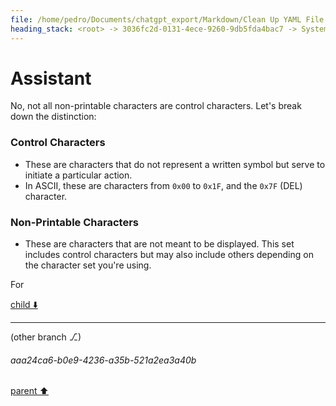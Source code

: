 ```yaml
---
file: /home/pedro/Documents/chatgpt_export/Markdown/Clean Up YAML File.md
heading_stack: <root> -> 3036fc2d-0131-4ece-9260-9db5fda4bac7 -> System -> c906f56e-5281-42ae-8f8c-e85f1623ae7e -> System -> aaa29a78-0bff-4967-a89c-a8299281843e -> User -> ef56f22f-19f1-42bd-a214-5b79de6e7c35 -> Assistant -> Steps to Clean Up the File -> Python Code to Perform These Steps -> 46afc464-1a90-4766-a3f3-4c9802264e4f -> Assistant -> 60c6cdcf-c5c3-4266-b15f-82e433f32926 -> Tool -> 3d4d27b4-e900-4388-8031-380ec6250890 -> Assistant -> aaa25102-ed61-4c87-b709-62516f83bb2c -> User -> 51b77da6-7d1a-4439-8c6f-863453a3331d -> Assistant -> Code to Auto-Escape Control Characters -> 65250812-09ae-450a-8cae-f909b1d2e1f8 -> Assistant -> 8907255b-077e-4485-94fb-31d0a0421fb2 -> Tool -> ee9bc4c0-32e0-46dd-94f4-1491089b8c02 -> Assistant -> aaa2e67d-09e1-430e-8a37-d05b96bdde98 -> User -> b6c892c1-d6c7-48da-89ef-732ad44acc9e -> Assistant
---
```

# Assistant

No, not all non-printable characters are control characters. Let's break down the distinction:

### Control Characters

- These are characters that do not represent a written symbol but serve to initiate a particular action. 
- In ASCII, these are characters from `0x00` to `0x1F`, and the `0x7F` (DEL) character.

### Non-Printable Characters

- These are characters that are not meant to be displayed. This set includes control characters but may also include others depending on the character set you're using.
  
For

[child ⬇️](#aaa24ca6-b0e9-4236-a35b-521a2ea3a40b)

---

(other branch ⎇)
###### aaa24ca6-b0e9-4236-a35b-521a2ea3a40b
[parent ⬆️](#b6c892c1-d6c7-48da-89ef-732ad44acc9e)
